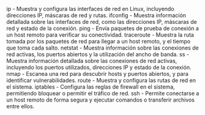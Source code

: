 ip - Muestra y configura las interfaces de red en Linux, incluyendo direcciones IP, máscaras de red y rutas.
ifconfig - Muestra información detallada sobre las interfaces de red, como las direcciones IP, máscaras de red y estado de la conexión.
ping - Envía paquetes de prueba de conexión a un host remoto para verificar su conectividad.
traceroute - Muestra la ruta tomada por los paquetes de red para llegar a un host remoto, y el tiempo que toma cada salto.
netstat - Muestra información sobre las conexiones de red activas, los puertos abiertos y la utilización del ancho de banda.
ss - Muestra información detallada sobre las conexiones de red activas, incluyendo los puertos utilizados, direcciones IP y estado de la conexión.
nmap - Escanea una red para descubrir hosts y puertos abiertos, y para identificar vulnerabilidades.
route - Muestra y configura las rutas de red en el sistema.
iptables - Configura las reglas de firewall en el sistema, permitiendo bloquear o permitir el tráfico de red.
ssh - Permite conectarse a un host remoto de forma segura y ejecutar comandos o transferir archivos entre ellos.